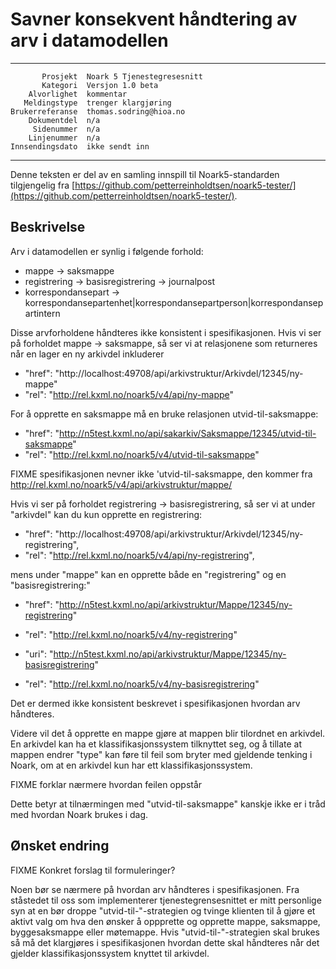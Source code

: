 Savner konsekvent håndtering av arv i datamodellen
==================================================

 ------------------  ---------------------------------
           Prosjekt  Noark 5 Tjenestegresesnitt
           Kategori  Versjon 1.0 beta
        Alvorlighet  kommentar
       Meldingstype  trenger klargjøring
    Brukerreferanse  thomas.sodring@hioa.no
        Dokumentdel  n/a
         Sidenummer  n/a
        Linjenummer  n/a
    Innsendingsdato  ikke sendt inn
 ------------------  ---------------------------------

Denne teksten er del av en samling innspill til Noark5-standarden
tilgjengelig fra [https://github.com/petterreinholdtsen/noark5-tester/](https://github.com/petterreinholdtsen/noark5-tester/).

Beskrivelse
-----------

Arv i datamodellen er synlig i følgende forhold:

 * mappe -> saksmappe
 * registrering -> basisregistrering -> journalpost
 * korrespondansepart -> korrespondansepartenhet|korrespondansepartperson|korrespondansepartintern

Disse arvforholdene håndteres ikke konsistent i spesifikasjonen.  Hvis
vi ser på forholdet mappe -> saksmappe, så ser vi at relasjonene som
returneres når en lager en ny arkivdel inkluderer

 * "href": "http://localhost:49708/api/arkivstruktur/Arkivdel/12345/ny-mappe"
 * "rel": "http://rel.kxml.no/noark5/v4/api/ny-mappe"

For å opprette en saksmappe må en bruke relasjonen
utvid-til-saksmappe:

 * "href": "http://n5test.kxml.no/api/sakarkiv/Saksmappe/12345/utvid-til-saksmappe"
 * "rel": "http://rel.kxml.no/noark5/v4/utvid-til-saksmappe"

FIXME spesifikasjonen nevner ikke 'utvid-til-saksmappe, den kommer fra http://rel.kxml.no/noark5/v4/api/arkivstruktur/mappe/

Hvis vi ser på forholdet registrering -> basisregistrering, så ser vi
at under "arkivdel" kan du kun opprette en registrering:

 * "href": "http://localhost:49708/api/arkivstruktur/Arkivdel/12345/ny-registrering",
 * "rel": "http://rel.kxml.no/noark5/v4/api/ny-registrering",

mens under "mappe" kan en opprette både en "registrering" og en
"basisregistrering:"

 * "href": "http://n5test.kxml.no/api/arkivstruktur/Mappe/12345/ny-registrering"
 * "rel": "http://rel.kxml.no/noark5/v4/ny-registrering"

 * "uri": "http://n5test.kxml.no/api/arkivstruktur/Mappe/12345/ny-basisregistrering"
 * "rel": "http://rel.kxml.no/noark5/v4/ny-basisregistrering"

Det er dermed ikke konsistent beskrevet i spesifikasjonen hvordan arv
håndteres.

Videre vil det å opprette en mappe gjøre at mappen blir tilordnet en
arkivdel.  En arkivdel kan ha et klassifikasjonssystem tilknyttet seg,
og å tillate at mappen endrer "type" kan føre til feil som bryter med
gjeldende tenking i Noark, om at en arkivdel kun har ett
klassifikasjonssystem.

FIXME forklar nærmere hvordan feilen oppstår

Dette betyr at tilnærmingen med "utvid-til-saksmappe" kanskje ikke er
i tråd med hvordan Noark brukes i dag.

Ønsket endring
--------------

FIXME Konkret forslag til formuleringer?

Noen bør se nærmere på hvordan arv håndteres i spesifikasjonen.  Fra
ståstedet til oss som implementerer tjenestegrensesnittet er mitt
personlige syn at en bør droppe "utvid-til-"-strategien og tvinge
klienten til å gjøre et aktivt valg om hva den ønsker å oppprette og
opprette mappe, saksmappe, byggesaksmappe eller møtemappe.  Hvis
"utvid-til-"-strategien skal brukes så må det klargjøres i
spesifikasjonen hvordan dette skal håndteres når det gjelder
klassifikasjonssystem knyttet til arkivdel.

